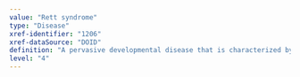 ```yaml
---
value: "Rett syndrome"
type: "Disease"
xref-identifier: "1206"
xref-dataSource: "DOID"
definition: "A pervasive developmental disease that is characterized by normal early growth and development followed by a slowing of development, loss of purposeful use of the hands, distinctive hand movements, slowed brain and head growth, problems with walking, seizures, and intellectual disability.|OMIM mapping confirmed by DO. [SN]."
level: "4"
---
```

